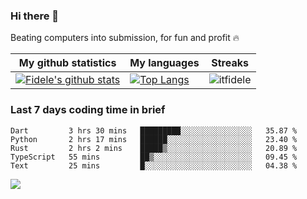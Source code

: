 ### Hi there 👋
<p>Beating computers into submission, for fun and profit 🔥</p>

|My github statistics|My languages|Streaks|
|-|-|-|
|[![Fidele's github stats](https://github-readme-stats.vercel.app/api?username=itfidele&count_private=true&show_icons=true&theme=dark&hide_title=true)](https://github.com/itfidele)|[![Top Langs](https://github-readme-stats.vercel.app/api/top-langs/?username=itfidele&show_icons=true&langs_count=10&theme=dark&layout=compact&hide_title=true)](https://github.com/itfidele)|![itfidele](https://github-readme-streak-stats.herokuapp.com/?user=itfidele&theme=dark)

### Last 7 days coding time in brief
<!--START_SECTION:waka-->

```text
Dart         3 hrs 30 mins   █████████░░░░░░░░░░░░░░░░   35.87 %
Python       2 hrs 17 mins   ██████░░░░░░░░░░░░░░░░░░░   23.40 %
Rust         2 hrs 2 mins    █████▒░░░░░░░░░░░░░░░░░░░   20.89 %
TypeScript   55 mins         ██▒░░░░░░░░░░░░░░░░░░░░░░   09.45 %
Text         25 mins         █░░░░░░░░░░░░░░░░░░░░░░░░   04.38 %
```

<!--END_SECTION:waka-->

![](https://komarev.com/ghpvc/?username=itfidele)
